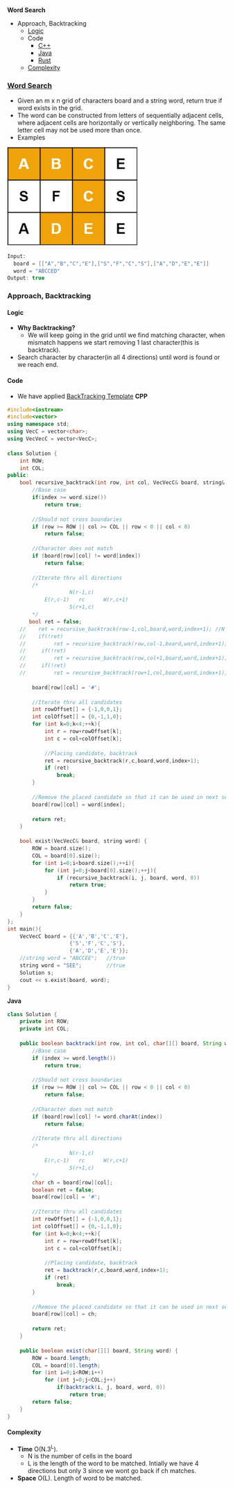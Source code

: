 **Word Search**
- Approach, Backtracking
  - [Logic](#l)
  - Code
    - [C++](#cpp)
    - [Java](#j)
    - [Rust](#r)
  - [Complexity](#co)


### [Word Search](https://leetcode.com/problems/word-search)
- Given an m x n grid of characters board and a string word, return true if word exists in the grid.
- The word can be constructed from letters of sequentially adjacent cells, where adjacent cells are horizontally or vertically neighboring. The same letter cell may not be used more than once.
- Examples
<img src=word_in_grid.jpg width=300 />

```c
Input: 
  board = [["A","B","C","E"],["S","F","C","S"],["A","D","E","E"]]
  word = "ABCCED"
Output: true
```

### Approach, Backtracking
<a name=l></a>
#### Logic
- **Why Backtracking?**
  - We will keep going in the grid until we find matching character, when mismatch happens we start removing 1 last character(this is backtrack).
- Search character by character(in all 4 directions) until word is found or we reach end.

#### Code
- We have applied [BackTracking Template](/DS_Questions/Algorithms/Backtracking#tem)
<a name=cpp></a>
**CPP**
```cpp
#include<iostream>
#include<vector>
using namespace std;
using VecC = vector<char>;
using VecVecC = vector<VecC>;

class Solution {
    int ROW;
    int COL;
public:
    bool recursive_backtrack(int row, int col, VecVecC& board, string& word, int index){
        //Base case
        if(index >= word.size())
            return true;

        //Should not cross boundaries
        if (row >= ROW || col >= COL || row < 0 || col < 0)
            return false;

        //Character does not match
        if (board[row][col] != word[index])
            return false;
        
        //Iterate thru all directions
        /*
                    N(r-1,c)
            E(r,c-1)   rc      W(r,c+1)
                    S(r+1,c)
        */
       bool ret = false;
    //    ret = recursive_backtrack(row-1,col,board,word,index+1); //N
    //    if(!ret)
    //         ret = recursive_backtrack(row,col-1,board,word,index+1); //E
    //     if(!ret)
    //         ret = recursive_backtrack(row,col+1,board,word,index+1); //W
    //     if(!ret)
    //         ret = recursive_backtrack(row+1,col,board,word,index+1); //S
        
        board[row][col] = '#';

        //Iterate thru all candidates
        int rowOffset[] = {-1,0,0,1};
        int colOffset[] = {0,-1,1,0};
        for (int k=0;k<4;++k){
            int r = row+rowOffset[k];
            int c = col+colOffset[k];
            
            //Placing candidate, backtrack
            ret = recursive_backtrack(r,c,board,word,index+1);
            if (ret)
                break;
        }

        //Remove the placed candidate so that it can be used in next search
        board[row][col] = word[index];
        
        return ret;
    }

    bool exist(VecVecC& board, string word) {
        ROW = board.size();
        COL = board[0].size();
        for (int i=0;i<board.size();++i){
            for (int j=0;j<board[0].size();++j){
                if (recursive_backtrack(i, j, board, word, 0))
                    return true;
            }
        }
        return false;
    }
};
int main(){
    VecVecC board = {{'A','B','C','E'},
                    {'S','F','C','S'},
                    {'A','D','E','E'}};
    //string word = "ABCCEE";   //true
    string word = "SEE";        //true
    Solution s;
    cout << s.exist(board, word);
}
```

<a name=j></a>
**Java**
```java
class Solution {
    private int ROW;
    private int COL;
    
    public boolean backtrack(int row, int col, char[][] board, String word, int index) {
        //Base case
        if (index >= word.length())
            return true;
        
        //Should not cross boundaries
        if (row >= ROW || col >= COL || row < 0 || col < 0)
            return false;

        //Character does not match
        if (board[row][col] != word.charAt(index))
            return false;
        
        //Iterate thru all directions
        /*
                    N(r-1,c)
            E(r,c-1)   rc      W(r,c+1)
                    S(r+1,c)
        */
        char ch = board[row][col];
        boolean ret = false;
        board[row][col] = '#';
        
        //Iterate thru all candidates
        int rowOffset[] = {-1,0,0,1};
        int colOffset[] = {0,-1,1,0};
        for (int k=0;k<4;++k){
            int r = row+rowOffset[k];
            int c = col+colOffset[k];
            
            //Placing candidate, backtrack
            ret = backtrack(r,c,board,word,index+1);
            if (ret)
                break;
        }

        //Remove the placed candidate so that it can be used in next search
        board[row][col] = ch;
        
        return ret;
    }
    
    public boolean exist(char[][] board, String word) {
        ROW = board.length;
        COL = board[0].length;
        for (int i=0;i<ROW;i++)
            for (int j=0;j<COL;j++)
                if(backtrack(i, j, board, word, 0))
                    return true;
        return false;
    }
}
```

<a name=co></a>
#### Complexity
- **Time** O(N.3<sup>L</sup>). 
  - N is the number of cells in the board 
  - L is the length of the word to be matched. Intially we have 4 directions but only 3 since we wont go back if ch matches.
- **Space** O(L). Length of word to be matched.
